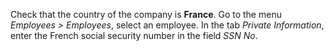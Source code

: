 Check that the country of the company is **France**. Go to the menu
*Employees \> Employees*, select an employee. In the tab *Private
Information*, enter the French social security number in the field *SSN
No*.
